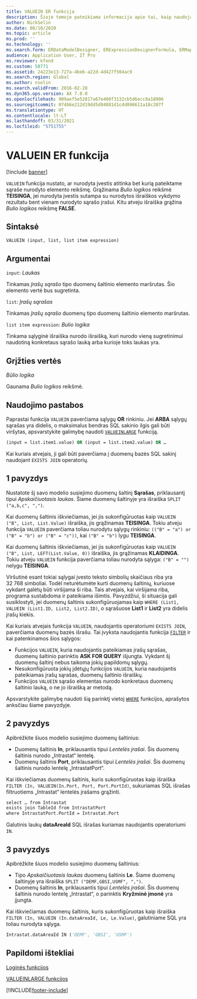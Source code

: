 ```yaml
---
title: VALUEIN ER funkcija
description: Šioje temoje pateikiama informacija apie tai, kaip naudojama VALUEIN elektroninių ataskaitų (ER) funkcija.
author: NickSelin
ms.date: 08/18/2020
ms.topic: article
ms.prod: ''
ms.technology: ''
ms.search.form: ERDataModelDesigner, ERExpressionDesignerFormula, ERMappedFormatDesigner, ERModelMappingDesigner
audience: Application User, IT Pro
ms.reviewer: kfend
ms.custom: 58771
ms.assetid: 24223e13-727a-4be6-a22d-4d427f504ac9
ms.search.region: Global
ms.author: nselin
ms.search.validFrom: 2016-02-28
ms.dyn365.ops.version: AX 7.0.0
ms.openlocfilehash: 909aef5e52817a67e400f3132cb5d6ecc8a18906
ms.sourcegitcommit: 074b6e212d19dd5d84881d1cdd096611a18c207f
ms.translationtype: HT
ms.contentlocale: lt-LT
ms.lasthandoff: 03/31/2021
ms.locfileid: "5751755"
---
```

# <a name="valuein-er-function"></a>VALUEIN ER funkcija

[!include [banner](../includes/banner.md)]

`VALUEIN` funkcija nustato, ar nurodyta įvestis atitinka bet kurią pateiktame sąraše nurodyto elemento reikšmę. Grąžinama *Bulio logikos* reikšmė **TEISINGA**, jei nurodyta įvestis sutampa su nurodytos išraiškos vykdymo rezultatu bent vienam nurodyto sąrašo įrašui. Kitu atveju išraiška grąžina *Bulio logikos* reikšmę **FALSE**.

## <a name="syntax"></a>Sintaksė

```vb
VALUEIN (input, list, list item expression)
```

## <a name="arguments"></a>Argumentai

`input`: *Laukas*

Tinkamas *Įrašų sąrašo* tipo duomenų šaltinio elemento maršrutas. Šio elemento vertė bus sugretinta.

`list`: *Įrašų sąrašas*

Tinkamas *Įrašų sąrašo* duomenų tipo duomenų šaltinio elemento maršrutas.

`list item expression`: *Bulio logika*

Tinkama sąlyginė išraiška nurodo išraišką, kuri nurodo vieną sugretinimui naudotiną konkretaus sąrašo lauką arba kurioje toks laukas yra.

## <a name="return-values"></a>Grįžties vertės

*Būlio logika*

Gaunama *Bulio logikos* reikšmė.

## <a name="usage-notes"></a>Naudojimo pastabos

Paprastai funkcija `VALUEIN` paverčiama sąlygų **OR** rinkiniu. Jei **ARBA** sąlygų sąrašas yra didelis, o maksimalus bendras SQL sakinio ilgis gali būti viršytas, apsvarstykite galimybę naudoti [`VALUEINLARGE`](er-functions-logical-valueinlarge.md) funkciją.

```vb
(input = list.item1.value) OR (input = list.item2.value) OR …
```

Kai kuriais atvejais, ji gali būti paverčiama į duomenų bazės SQL sakinį naudojant `EXISTS JOIN` operatorių.

## <a name="example-1"></a>1 pavyzdys

Nustatote šį savo modelio susiejimo duomenų šaltinį **Sąrašas**, priklausantį tipui *Apskaičiuotasis laukas*. Šiame duomenų šaltinyje yra išraiška `SPLIT ("a,b,c", ",")`.

Kai duomenų šaltinis iškviečiamas, jei jis sukonfigūruotas kaip `VALUEIN ("B", List, List.Value)` išraiška, jis grąžinamas **TEISINGA**. Tokiu atveju funkcija `VALUEIN` paverčiama toliau nurodytu sąlygų rinkiniu: `(("B" = "a") or ("B" = "b") or ("B" = "c"))`, kai `("B" = "b")` lygu **TEISINGA**.

Kai duomenų šaltinis iškviečiamas, jei jis sukonfigūruotas kaip `VALUEIN ("B", List, LEFT(List.Value, 0))` išraiška, jis grąžinamas **KLAIDINGA**. Tokiu atveju `VALUEIN` funkcija paverčiama toliau nurodyta sąlyga: `("B" = "")` nelygu **TEISINGA**.

Viršutinė esant tokiai sąlygai įvesto teksto simbolių skaičiaus riba yra 32 768 simboliai. Todėl neturėtumėte kurti duomenų šaltinių, kuriuose vykdant galėtų būti viršijama ši riba. Tais atvejais, kai viršijama riba, programa sustabdoma ir pateikiama išimtis. Pavyzdžiui, ši situacija gali susiklostyti, jei duomenų šaltinis sukonfigūruojamas kaip `WHERE (List1, VALUEIN (List1.ID, List2, List2.ID)`, o sąrašuose **List1** ir **List2** yra didelis įrašų kiekis.

Kai kuriais atvejais funkcija `VALUEIN`, naudojantis operatoriumi `EXISTS JOIN`, paverčiama duomenų bazės išrašu. Tai įvyksta naudojantis funkcija  [`FILTER`](er-functions-list-filter.md) ir kai patenkinamos šios sąlygos:

- Funkcijos `VALUEIN`, kuria naudojantis pateikiamas įrašų sąrašas, duomenų šaltinio parinktis **ASK FOR QUERY** išjungta. Vykdant šį duomenų šaltinį nebus taikoma jokių papildomų sąlygų.
- Nesukonfigūruota jokių įdėtųjų funkcijos `VALUEIN`, kuria naudojantis pateikiamas įrašų sąrašas, duomenų šaltinio išraiškų.
- Funkcijos `VALUEIN` sąrašo elementas nurodo konkretaus duomenų šaltinio lauką, o ne jo išraišką ar metodą.

Apsvarstykite galimybę naudoti šią parinktį vietoj [`WHERE`](er-functions-list-where.md) funkcijos, aprašytos anksčiau šiame pavyzdyje.

## <a name="example-2"></a>2 pavyzdys

Apibrėžkite šiuos modelio susiejimo duomenų šaltinius:

- Duomenų šaltinis **In**, priklausantis tipui *Lentelės įrašai*. Šis duomenų šaltinis nurodo „Intrastat“ lentelę.
- Duomenų šaltinis **Port**, priklausantis tipui *Lentelės įrašai*. Šis duomenų šaltinis nurodo lentelę „IntrastatPort“.

Kai iškviečiamas duomenų šaltinis, kuris sukonfigūruotas kaip išraiška `FILTER (In, VALUEIN(In.Port, Port, Port.PortId)`, sukuriamas SQL išrašas filtruotiems „Intrastat“ lentelės įrašams grąžinti.

```vb
select … from Intrastat
exists join TableId from IntrastatPort
where IntrastatPort.PortId = Intrastat.Port
```

Galutinis laukų **dataAreaId** SQL išrašas kuriamas naudojantis operatoriumi `IN`.

## <a name="example-3"></a>3 pavyzdys

Apibrėžkite šiuos modelio susiejimo duomenų šaltinius:

- Tipo *Apskaičiuotasis laukas* duomenų šaltinis **Le**. Šiame duomenų šaltinyje yra išraiška `SPLIT ("DEMF,GBSI,USMF", ",")`.
- Duomenų šaltinis **In**, priklausantis tipui *Lentelės įrašai*. Šis duomenų šaltinis nurodo lentelę „Intrastat“, o parinktis **Kryžminė įmonė** yra įjungta.

Kai iškviečiamas duomenų šaltinis, kuris sukonfigūruotas kaip išraiška `FILTER (In, VALUEIN (In.dataAreaId, Le, Le.Value)`, galutiniame SQL yra toliau nurodyta sąlyga.

```vb
Intrastat.dataAreaId IN ('DEMF', 'GBSI', 'USMF')
```

## <a name="additional-resources"></a>Papildomi ištekliai

[Loginės funkcijos](er-functions-category-logical.md)

[VALUEINLARGE funkcijos](er-functions-logical-valueinlarge.md)


[!INCLUDE[footer-include](../../../includes/footer-banner.md)]